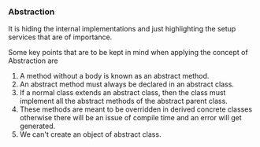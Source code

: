 <h3>Abstraction</h3>

It is hiding the internal implementations and just highlighting the setup services that are of importance.

Some key points that are to be kept in mind when applying the concept of Abstraction are
<ol>
  <li>A method without a body is known as an abstract method.</li>
  <li>An abstract method must always be declared in an abstract class.</li>
  <li>If a normal class extends an abstract class, then the class must implement all the abstract methods of the abstract parent class.</li>
  <li>These methods are meant to be overridden in derived concrete classes otherwise there will be an issue of compile time and an error will get generated.</li>
  <li>We can't create an object of abstract class.</li>
</ol>

